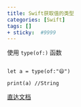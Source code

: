 ```yaml
---
title: Swift获取值的类型
categories: [Swift]
tags: []
+ sticky:  #9999
---
```


使用 `type(of:)` 函数
```

let a = type(of:"😄")

print(a) //String

```
[直达文档](https://developer.apple.com/documentation/swift/2885064-type)
